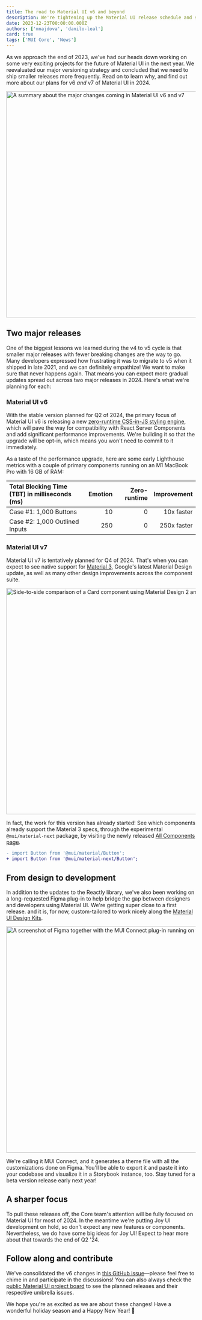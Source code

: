 ```yaml
---
title: The road to Material UI v6 and beyond
description: We're tightening up the Material UI release schedule and shipping two major versions in 2024. Here's what to expect.
date: 2023-12-23T00:00:00.000Z
authors: ['mnajdova', 'danilo-leal']
card: true
tags: ['MUI Core', 'News']
---
```


As we approach the end of 2023, we've had our heads down working on some very exciting projects for the future of Material UI in the next year.
We reevaluated our major versioning strategy and concluded that we need to ship smaller releases more frequently.
Read on to learn why, and find out more about our plans for v6 _and_ v7 of Material UI in 2024.

<img alt="A summary about the major changes coming in Material UI v6 and v7" src="/static/blog/2023-material-ui-v6-and-beyond/post-header.jpg" width="1200" height="600" loading="lazy" />

## Two major releases

One of the biggest lessons we learned during the v4 to v5 cycle is that smaller major releases with fewer breaking changes are the way to go.
Many developers expressed how frustrating it was to migrate to v5 when it shipped in late 2021, and we can definitely empathize!
We want to make sure that never happens again.
That means you can expect more gradual updates spread out across two major releases in 2024.
Here's what we're planning for each:

### Material UI v6

With the stable version planned for Q2 of 2024, the primary focus of Material UI v6 is releasing a new [zero-runtime CSS-in-JS styling engine](https://github.com/mui/material-ui/issues/38137), which will pave the way for compatibility with React Server Components and add significant performance improvements.
We're building it so that the upgrade will be opt-in, which means you won't need to commit to it immediately.

As a taste of the performance upgrade, here are some early Lighthouse metrics with a couple of primary components running on an M1 MacBook Pro with 16 GB of RAM:

| Total Blocking Time (TBT) in milliseconds (ms) | Emotion | Zero-runtime | Improvement |
| :--------------------------------------------- | ------: | -----------: | ----------: |
| Case #1: 1,000 Buttons                         |      10 |            0 |  10x faster |
| Case #2: 1,000 Outlined Inputs                 |     250 |            0 | 250x faster |

### Material UI v7

Material UI v7 is tentatively planned for Q4 of 2024.
That's when you can expect to see native support for [Material 3](https://m3.material.io/), Google's latest Material Design update, as well as many other design improvements across the component suite.

<img alt="Side-to-side comparison of a Card component using Material Design 2 and 3, respectively." src="/static/blog/2023-material-ui-v6-and-beyond/m2-m3.jpg" width="1200" height="600" loading="lazy" />

In fact, the work for this version has already started!
See which components already support the Material 3 specs, through the experimental `@mui/material-next` package, by visiting the newly released [All Components page](/material-ui/all-components/).

```diff
- import Button from '@mui/material/Button';
+ import Button from '@mui/material-next/Button';
```

## From design to development

In addition to the updates to the Reactly library, we've also been working on a long-requested Figma plug-in to help bridge the gap between designers and developers using Material UI.
We're getting super close to a first release. and it is, for now, custom-tailored to work nicely along the [Material UI Design Kits](/material-ui/getting-started/design-resources/).

<img alt="A screenshot of Figma together with the MUI Connect plug-in running on the side, doing customziations to the Material UI Switch component." src="/static/blog/2023-material-ui-v6-and-beyond/connect.jpg" width="1200" height="600" loading="lazy" />

We're calling it MUI Connect, and it generates a theme file with all the customizations done on Figma.
You'll be able to export it and paste it into your codebase and visualize it in a Storybook instance, too.
Stay tuned for a beta version release early next year!

## A sharper focus

To pull these releases off, the Core team's attention will be fully focused on Material UI for most of 2024.
In the meantime we're putting Joy UI development on hold, so don't expect any new features or components.
Nevertheless, we do have some big ideas for Joy UI!
Expect to hear more about that towards the end of Q2 '24.

## Follow along and contribute

We've consolidated the v6 changes in [this GitHub issue](https://github.com/mui/material-ui/issues/30660)—please feel free to chime in and participate in the discussions!
You can also always check the [public Material UI project board](https://github.com/orgs/mui/projects/18/views/5) to see the planned releases and their respective umbrella issues.

We hope you're as excited as we are about these changes!
Have a wonderful holiday season and a Happy New Year! 🎉
